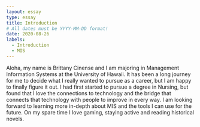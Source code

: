 ```yaml
---
layout: essay
type: essay
title: Introduction
# All dates must be YYYY-MM-DD format!
date: 2020-08-26
labels:
  - Introduction
  - MIS
---
```


Aloha, my name is Brittany Cinense and I am majoring in Management Information Systems at the University of Hawaii. It has been a long journey for me to decide what I really wanted to pursue as a career, but I am happy to finally figure it out. I had first started to pursue a degree in Nursing, but found that I love the connections to technology and the bridge that connects that technology with people to improve in every way. I am looking forward to learning more in-depth about MIS and the tools I can use for the future. On my spare time I love gaming, staying active and reading historical novels.
